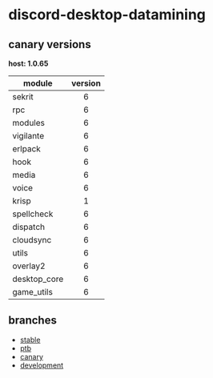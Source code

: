 # discord-desktop-datamining

## canary versions

**host: 1.0.65**

| module | version |
| ------ | :-----: |
| sekrit | 6 |
| rpc | 6 |
| modules | 6 |
| vigilante | 6 |
| erlpack | 6 |
| hook | 6 |
| media | 6 |
| voice | 6 |
| krisp | 1 |
| spellcheck | 6 |
| dispatch | 6 |
| cloudsync | 6 |
| utils | 6 |
| overlay2 | 6 |
| desktop_core | 6 |
| game_utils | 6 |

## branches

- [stable](https://github.com/OpenAsar/discord-desktop-datamining/tree/stable)
- [ptb](https://github.com/OpenAsar/discord-desktop-datamining/tree/ptb)
- [canary](https://github.com/OpenAsar/discord-desktop-datamining/tree/canary)
- [development](https://github.com/OpenAsar/discord-desktop-datamining/tree/development)